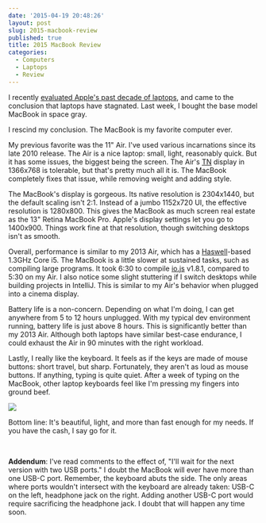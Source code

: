 ```yaml
---
date: '2015-04-19 20:48:26'
layout: post
slug: 2015-macbook-review
published: true
title: 2015 MacBook Review
categories:
  - Computers
  - Laptops
  - Review
---
```


I recently <a href="{% post_url 2015-01-03-ten-years-of-progress-in-laptops %}">evaluated Apple's past decade of laptops</a>, and came to the conclusion that laptops have stagnated. Last week, I bought the base model MacBook in space gray.

I rescind my conclusion. The MacBook is my favorite computer ever.

My previous favorite was the 11" Air. I've used various incarnations since its late 2010 release. The Air is a nice laptop: small, light, reasonably quick. But it has some issues, the biggest being the screen. The Air's [TN](https://en.wikipedia.org/wiki/Thin-film-transistor_liquid-crystal_display#Twisted_nematic_.28TN.29) display in 1366x768 is tolerable, but that's pretty much all it is. The MacBook completely fixes that issue, while removing weight and adding style.

The MacBook's display is gorgeous. Its native resolution is 2304x1440, but the default scaling isn't 2:1. Instead of a jumbo 1152x720 UI, the effective resolution is 1280x800. This gives the MacBook as much screen real estate as the 13" Retina MacBook Pro. Apple's display settings let you go to 1400x900. Things work fine at that resolution, though switching desktops isn't as smooth.

Overall, performance is similar to my 2013 Air, which has a [Haswell](https://en.wikipedia.org/wiki/Haswell_%28microarchitecture%29)-based 1.3GHz Core i5. The MacBook is a little slower at sustained tasks, such as compiling large programs. It took 6:30 to compile [io.js](https://iojs.org/) v1.8.1, compared to 5:30 on my Air. I also notice some slight stuttering if I switch desktops while building projects in IntelliJ. This is similar to my Air's behavior when plugged into a cinema display.

Battery life is a non-concern. Depending on what I'm doing, I can get anywhere from 5 to 12 hours unplugged. With my typical dev environment running, battery life is just above 8 hours. This is significantly better than my 2013 Air. Although both laptops have similar best-case endurance, I could exhaust the Air in 90 minutes with the right workload.

Lastly, I really like the keyboard. It feels as if the keys are made of mouse buttons: short travel, but sharp. Fortunately, they aren't as loud as mouse buttons. If anything, typing is quite quiet. After a week of typing on the MacBook, other laptop keyboards feel like I'm pressing my fingers into ground beef.

<a href="/photos/pics/IMG_1133.jpg"><img src="/photos/pics/thumbs/IMG_1133.jpg" /></a>

Bottom line: It's beautiful, light, and more than fast enough for my needs. If you have the cash, I say go for it.

<br />

**Addendum**: I've read comments to the effect of, "I'll wait for the next version with two USB ports." I doubt the MacBook will ever have more than one USB-C port. Remember, the keyboard abuts the side. The only areas where ports wouldn't intersect with the keyboard are already taken: USB-C on the left, headphone jack on the right. Adding another USB-C port would require sacrificing the headphone jack. I doubt that will happen any time soon.
